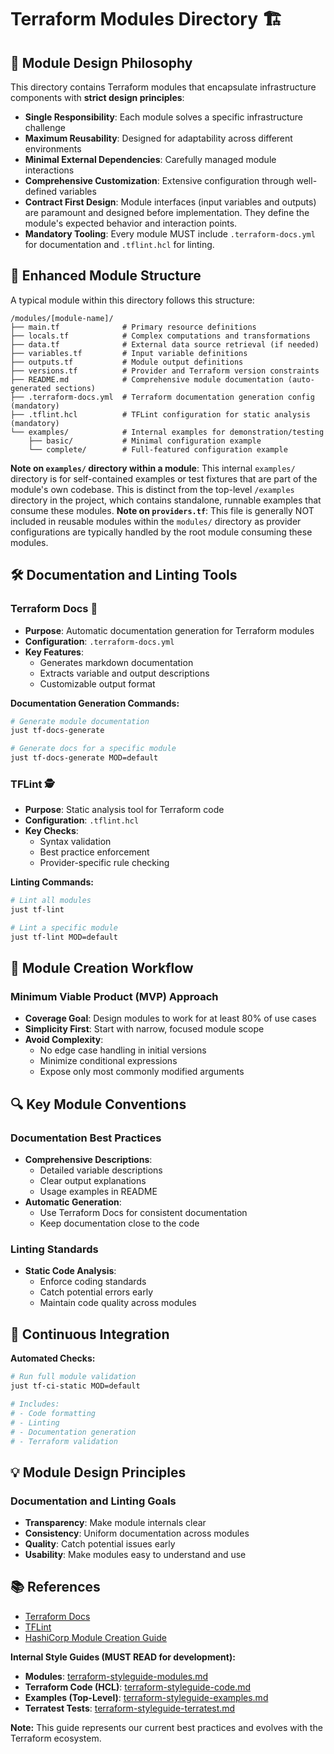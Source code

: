 # Terraform Modules Directory 🏗️

## 📘 Module Design Philosophy

This directory contains Terraform modules that encapsulate infrastructure components with **strict design principles**:

- **Single Responsibility**: Each module solves a specific infrastructure challenge
- **Maximum Reusability**: Designed for adaptability across different environments
- **Minimal External Dependencies**: Carefully managed module interactions
- **Comprehensive Customization**: Extensive configuration through well-defined variables
- **Contract First Design**: Module interfaces (input variables and outputs) are paramount and designed before implementation. They define the module's expected behavior and interaction points.
- **Mandatory Tooling**: Every module MUST include `.terraform-docs.yml` for documentation and `.tflint.hcl` for linting.

## 📂 Enhanced Module Structure

A typical module within this directory follows this structure:
```text
/modules/[module-name]/
├── main.tf              # Primary resource definitions
├── locals.tf            # Complex computations and transformations
├── data.tf              # External data source retrieval (if needed)
├── variables.tf         # Input variable definitions
├── outputs.tf           # Module output definitions
├── versions.tf          # Provider and Terraform version constraints
├── README.md            # Comprehensive module documentation (auto-generated sections)
├── .terraform-docs.yml  # Terraform documentation generation config (mandatory)
├── .tflint.hcl          # TFLint configuration for static analysis (mandatory)
└── examples/            # Internal examples for demonstration/testing
    ├── basic/           # Minimal configuration example
    └── complete/        # Full-featured configuration example
```
**Note on `examples/` directory within a module**: This internal `examples/` directory is for self-contained examples or test fixtures that are part of the module's own codebase. This is distinct from the top-level `/examples` directory in the project, which contains standalone, runnable examples that consume these modules.
**Note on `providers.tf`**: This file is generally NOT included in reusable modules within the `modules/` directory as provider configurations are typically handled by the root module consuming these modules.

## 🛠 Documentation and Linting Tools

### Terraform Docs 📄
- **Purpose**: Automatic documentation generation for Terraform modules
- **Configuration**: `.terraform-docs.yml`
- **Key Features**:
  - Generates markdown documentation
  - Extracts variable and output descriptions
  - Customizable output format

**Documentation Generation Commands:**
```bash
# Generate module documentation
just tf-docs-generate

# Generate docs for a specific module
just tf-docs-generate MOD=default
```

### TFLint 🕵️
- **Purpose**: Static analysis tool for Terraform code
- **Configuration**: `.tflint.hcl`
- **Key Checks**:
  - Syntax validation
  - Best practice enforcement
  - Provider-specific rule checking

**Linting Commands:**
```bash
# Lint all modules
just tf-lint

# Lint a specific module
just tf-lint MOD=default
```

## 🎯 Module Creation Workflow

### Minimum Viable Product (MVP) Approach

- **Coverage Goal**: Design modules to work for at least 80% of use cases
- **Simplicity First**: Start with narrow, focused module scope
- **Avoid Complexity**:
  - No edge case handling in initial versions
  - Minimize conditional expressions
  - Expose only most commonly modified arguments

## 🔍 Key Module Conventions

### Documentation Best Practices
- **Comprehensive Descriptions**:
  - Detailed variable descriptions
  - Clear output explanations
  - Usage examples in README
- **Automatic Generation**:
  - Use Terraform Docs for consistent documentation
  - Keep documentation close to the code

### Linting Standards
- **Static Code Analysis**:
  - Enforce coding standards
  - Catch potential errors early
  - Maintain code quality across modules

## 🚀 Continuous Integration

**Automated Checks:**
```bash
# Run full module validation
just tf-ci-static MOD=default

# Includes:
# - Code formatting
# - Linting
# - Documentation generation
# - Terraform validation
```

## 💡 Module Design Principles

### Documentation and Linting Goals
- **Transparency**: Make module internals clear
- **Consistency**: Uniform documentation across modules
- **Quality**: Catch potential issues early
- **Usability**: Make modules easy to understand and use

## 📚 References

- [Terraform Docs](https://terraform-docs.io/)
- [TFLint](https://github.com/terraform-linters/tflint)
- [HashiCorp Module Creation Guide](https://developer.hashicorp.com/terraform/tutorials/modules/pattern-module-creation)

**Internal Style Guides (MUST READ for development):**
- **Modules**: [terraform-styleguide-modules.md](../../docs/terraform-styleguide/terraform-styleguide-modules.md)
- **Terraform Code (HCL)**: [terraform-styleguide-code.md](../../docs/terraform-styleguide/terraform-styleguide-code.md)
- **Examples (Top-Level)**: [terraform-styleguide-examples.md](../../docs/terraform-styleguide/terraform-styleguide-examples.md)
- **Terratest Tests**: [terraform-styleguide-terratest.md](../../docs/terraform-styleguide/terraform-styleguide-terratest.md)

**Note:** This guide represents our current best practices and evolves with the Terraform ecosystem.
